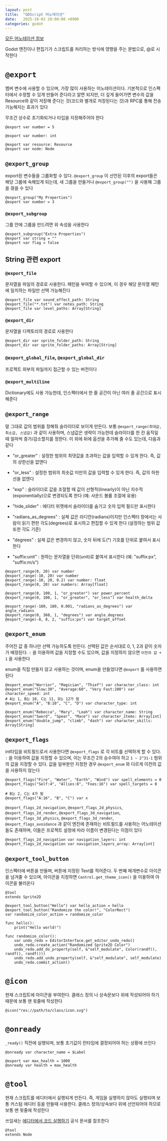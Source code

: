 ```yaml
---
layout: post
title:  "GDScript 어노테이션"
date:   2025-10-02 20:00:00 +0900
categories: godot
---
```


[모든 어노테이션 정보](https://docs.godotengine.org/en/stable/classes/class_@gdscript.html)

Godot 엔진이나 편집기가 스크립트를 처리하는 방식에 영향을 주는 문법으로, @로 시작한다

# `@export`

멤버 변수에 사용할 수 있으며, 가장 많이 사용하는 어노테이션이다. 기본적으로 인스펙터에서 수정할 수 있게 만들어 준다라고 알면 되지만, 더 깊게 들어가면 변수의 값을 Resource와 같이 저장해 준다는 것(코드와 별개로 저장된다는 것)과 RPC를 통해 전송 가능해지는 효과가 있다

무조건 상수로 초기화되거나 타입을 지정해주어야 한다

```
@export var number = 5

@export var number: int

@export var resource: Resource
@export var node: Node
```

## `@export_group`

export된 변수들을 그룹화할 수 있다. `@export_group` 이 선언된 이후의 export들은 해당 그룹에 속해있게 되는데, 새 그룹을 만들거나 `@export_group("")` 을 사용해 그룹을 끊을 수 있다
```
@export_group("My Properties")
@export var number = 3
```

### `@export_subgroup`

그룹 안에 그룹을 만드려면 위 속성을 사용한다
```
@export_subgroup("Extra Properties")
@export var string = ""
@export var flag = false
```

## String 관련 export

### `@export_file`

문자열을 파일의 경로로 사용한다. 패턴을 부여할 수 있으며, 이 경우 해당 문자열 패턴에 일치하는 파일만 선택 가능해진다

```
@export_file var sound_effect_path: String
@export_file("*.txt") var notes_path: String
@export_file var level_paths: Array[String]
```

### `@export_dir`

문자열을 디렉토리의 경로로 사용한다

```
@export_dir var sprite_folder_path: String
@export_dir var sprite_folder_paths: Array[String]
```

### `@export_global_file`, `@export_global_dir`

프로젝트 외부의 파일까지 접근할 수 있는 버전이다

### `@export_multiline`

Dictionary에도 사용 가능한데, 인스펙터에서 한 줄 공간이 아닌 여러 줄 공간으로 표시해준다

## `@export_range`

말 그대로 값의 범위를 정해줘 슬라이더로 보이게 만든다. 보통 `@export_range(최대값, 최소값, 스냅값)` 과 같이 사용하며, 스냅값은 생략이 가능한데 슬라이더를 한 칸 움직일 때 얼마씩 증가/감소할지를 정한다. 이 외에 뒤에 옵션을 추가해 줄 수도 있는데, 다음과 같다
- "or_greater" : 설정한 범위의 최댓값을 초과하는 값을 입력할 수 있게 한다. 즉, 값의 상한선을 없앤다

- "or_less" : 설정한 범위의 최솟값 미만의 값을 입력할 수 있게 한다. 즉, 값의 하한선을 없앤다

- "exp" : 슬라이더로 값을 조절할 때 값이 선형적(linearly)이 아닌 지수적(exponentially)으로 변경되도록 한다 (예: 사운드 볼륨 조절에 유용)

- "hide_slider" : 에디터 위젯에서 슬라이더를 숨기고 숫자 입력 필드만 표시한다

- "radians_as_degrees" : 실제 값은 라디안(radians)이지만 인스펙터 창에서는 사람이 읽기 편한 각도(degrees)로 표시하고 편집할 수 있게 한다 (설정하는 범위 값 또한 각도 기준)

- "degrees" : 실제 값은 변경하지 않고, 숫자 뒤에 도(°) 기호를 단위로 붙여서 표시한다

- "suffix:unit" : 원하는 문자열을 단위(unit)로 붙여서 표시한다 (예: "suffix:px", "suffix:m/s")

```
@export_range(0, 20) var number
@export_range(-10, 20) var number
@export_range(-10, 20, 0.2) var number: float
@export_range(0, 20) var numbers: Array[float]

@export_range(0, 100, 1, "or_greater") var power_percent
@export_range(0, 100, 1, "or_greater", "or_less") var health_delta

@export_range(-180, 180, 0.001, "radians_as_degrees") var angle_radians
@export_range(0, 360, 1, "degrees") var angle_degrees
@export_range(-8, 8, 2, "suffix:px") var target_offset
```

## `@export_enum`

주어진 값 중 하나만 선택 가능하도록 만든다. 선택된 값은 순서대로 0, 1, 2과 같이 숫자가 배정된다. `:` 을 이용하여 값을 지정할 수도 있으며, 값을 지정하지 않으면 `이전의 값 + 1` 을 사용한다

enum을 직접 만들지 않고 사용하는 것이며, enum을 만들었다면 `@export` 를 사용하면 된다
```
@export_enum("Warrior", "Magician", "Thief") var character_class: int
@export_enum("Slow:30", "Average:60", "Very Fast:200") var character_speed: int
# A는 1, B는 10, C는 11, D는 12가 됨
@export_enum("A", "B:10", "C", "D") var character_type: int

@export_enum("Rebecca", "Mary", "Leah") var character_name: String
@export_enum("Sword", "Spear", "Mace") var character_items: Array[int]
@export_enum("double_jump", "climb", "dash") var character_skills: Array[String]
```

## `@export_flags`

int타입을 비트필드로서 사용한다면 `@export_flags` 로 각 비트를 선택하게 할 수 있다. `:` 을 이용하여 값을 지정할 수 있으며, 이는 무조건 2의 승수여야 하고 `1 ~ 2^31-1` 범위의 값을 지정할 수 있다. 값을 일부분만 지정한 경우 `@export_enum` 와 다르게 이전의 값을 사용하지 않는다

```
@export_flags("Fire", "Water", "Earth", "Wind") var spell_elements = 0
@export_flags("Self:4", "Allies:8", "Foes:16") var spell_targets = 0

# B는 2, C는 4가 됨
@export_flags("A:16", "B", "C") var x
```

`@export_flags_2d_navigation`, `@export_flags_2d_physics`, `@export_flags_2d_render`, `@export_flags_3d_navigation`, `@export_flags_3d_physics`, `@export_flags_3d_render`, `@export_flags_avoidance` 과 같이 엔진에 존재하는 비트필드를 사용하는 어노테이션들도 존재하며, 이들은 프로젝트 설정에 따라 이름이 변경된다는 이점이 있다
```
@export_flags_2d_navigation var navigation_layers: int
@export_flags_2d_navigation var navigation_layers_array: Array[int]
```

## `@export_tool_button`

인스펙터에 버튼을 만들며, 버튼에 지정된 Text를 적어준다. 두 번째 매개변수로 아이콘을 넘겨줄 수 있으며, 아이콘을 지정하면 `Control.get_theme_icon()` 을 이용하여 아이콘을 불러온다

```
@tool
extends Sprite2D

@export_tool_button("Hello") var hello_action = hello
@export_tool_button("Randomize the color!", "ColorRect")
var randomize_color_action = randomize_color

func hello():
	print("Hello world!")

func randomize_color():
	var undo_redo = EditorInterface.get_editor_undo_redo()
	undo_redo.create_action("Randomized Sprite2D Color")
	undo_redo.add_do_property(self, &"self_modulate", Color(randf(), randf(), randf()))
	undo_redo.add_undo_property(self, &"self_modulate", self_modulate)
	undo_redo.commit_action()
```

# `@icon`

현재 스크립트에 아이콘을 부여한다. 클래스 정의 나 상속문보다 위에 작성되어야 하기 때문에 보통 맨 윗줄에 작성한다
```
@icon("res://path/to/class/icon.svg")
```
# `@onready`

`_ready()` 직전에 실행되며, 보통 초기값이 런타임에 결정되어야 하는 상황에 쓰인다

```
@onready var character_name = $Label

@export var max_health = 1000
@onready var health = max_health
```

# `@tool`

현재 스크립트를 에디터에서 실행되게 만든다. 즉, 게임을 실행하지 않아도 실행되며 보통 커스텀 에디터 등을 만들때 사용한다. 클래스 정의/상속보다 위에 선언되어야 하므로 보통 맨 윗줄에 작성한다

쓰임새는 [에디터에서 코드 실행하기](https://docs.godotengine.org/en/stable/tutorials/plugins/running_code_in_the_editor.html) 공식 문서를 참조한다

```
@tool
extends Node
```